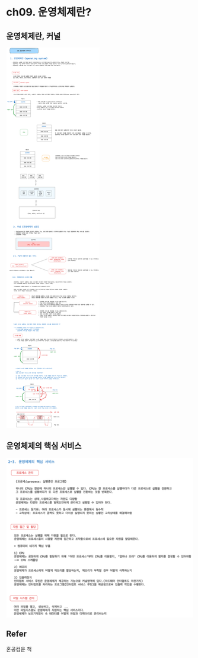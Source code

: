 # ch09. 운영체제란?

## 운영체제란, 커널

![9-1 image](../../img/operating-system/9-1.png)

## 운영체제의 핵심 서비스

![9-2 image](../../img/operating-system/9-2.png)

## Refer
혼공컴운 책
